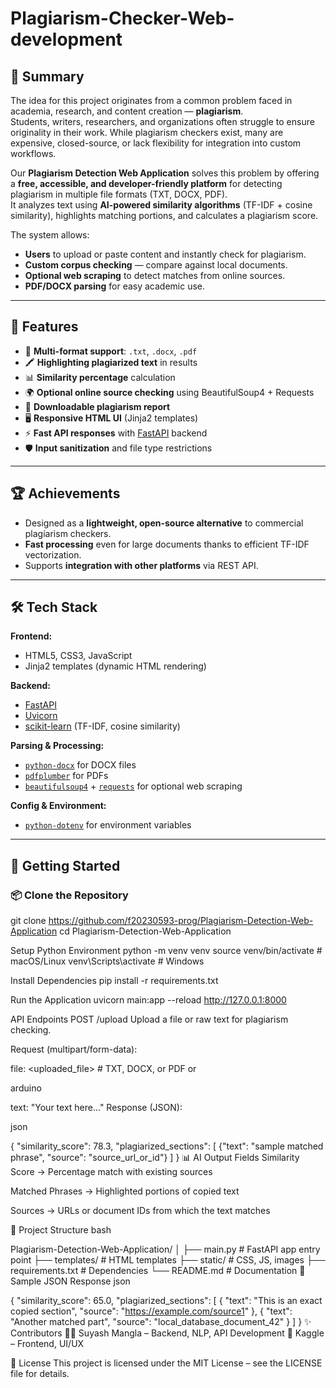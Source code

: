 # Plagiarism-Checker-Web-development


## 📝 Summary

The idea for this project originates from a common problem faced in academia, research, and content creation — **plagiarism**.  
Students, writers, researchers, and organizations often struggle to ensure originality in their work. While plagiarism checkers exist, many are expensive, closed-source, or lack flexibility for integration into custom workflows.

Our **Plagiarism Detection Web Application** solves this problem by offering a **free, accessible, and developer-friendly platform** for detecting plagiarism in multiple file formats (TXT, DOCX, PDF).  
It analyzes text using **AI-powered similarity algorithms** (TF-IDF + cosine similarity), highlights matching portions, and calculates a plagiarism score.  

The system allows:
- **Users** to upload or paste content and instantly check for plagiarism.
- **Custom corpus checking** — compare against local documents.
- **Optional web scraping** to detect matches from online sources.
- **PDF/DOCX parsing** for easy academic use.

---

## 📸 Features

- 📂 **Multi-format support**: `.txt`, `.docx`, `.pdf`  
- 🖍 **Highlighting plagiarized text** in results  
- 📊 **Similarity percentage** calculation  
- 🌍 **Optional online source checking** using BeautifulSoup4 + Requests  
- 📑 **Downloadable plagiarism report**  
- 🖥 **Responsive HTML UI** (Jinja2 templates)  
- ⚡ **Fast API responses** with [FastAPI](https://fastapi.tiangolo.com/) backend  
- 🛡 **Input sanitization** and file type restrictions  

---

## 🏆 Achievements

- Designed as a **lightweight, open-source alternative** to commercial plagiarism checkers.  
- **Fast processing** even for large documents thanks to efficient TF-IDF vectorization.  
- Supports **integration with other platforms** via REST API.

---

## 🛠 Tech Stack

**Frontend:**  
- HTML5, CSS3, JavaScript  
- Jinja2 templates (dynamic HTML rendering)

**Backend:**  
- [FastAPI](https://fastapi.tiangolo.com/)  
- [Uvicorn](https://www.uvicorn.org/)  
- [scikit-learn](https://scikit-learn.org/) (TF-IDF, cosine similarity)

**Parsing & Processing:**  
- [`python-docx`](https://python-docx.readthedocs.io/) for DOCX files  
- [`pdfplumber`](https://github.com/jsvine/pdfplumber) for PDFs  
- [`beautifulsoup4`](https://www.crummy.com/software/BeautifulSoup/) + [`requests`](https://pypi.org/project/requests/) for optional web scraping  

**Config & Environment:**  
- [`python-dotenv`](https://pypi.org/project/python-dotenv/) for environment variables  

---

## 🚀 Getting Started

### 📦 Clone the Repository

git clone https://github.com/f20230593-prog/Plagiarism-Detection-Web-Application
cd Plagiarism-Detection-Web-Application



Setup Python Environment
python -m venv venv
source venv/bin/activate   # macOS/Linux
venv\Scripts\activate      # Windows

Install Dependencies
pip install -r requirements.txt

 Run the Application
 uvicorn main:app --reload
http://127.0.0.1:8000

API Endpoints
POST /upload
Upload a file or raw text for plagiarism checking.

Request (multipart/form-data):

file: <uploaded_file>  # TXT, DOCX, or PDF
or

arduino

text: "Your text here..."
Response (JSON):

json

{
  "similarity_score": 78.3,
  "plagiarized_sections": [
    {"text": "sample matched phrase", "source": "source_url_or_id"}
  ]
}
📊 AI Output Fields
Similarity Score → Percentage match with existing sources

Matched Phrases → Highlighted portions of copied text

Sources → URLs or document IDs from which the text matches

📁 Project Structure
bash

Plagiarism-Detection-Web-Application/
│
├── main.py                # FastAPI app entry point
├── templates/             # HTML templates
├── static/                # CSS, JS, images
├── requirements.txt       # Dependencies
└── README.md              # Documentation
🧪 Sample JSON Response
json

{
  "similarity_score": 65.0,
  "plagiarized_sections": [
    {
      "text": "This is an exact copied section",
      "source": "https://example.com/source1"
    },
    {
      "text": "Another matched part",
      "source": "local_database_document_42"
    }
  ]
}
✨ Contributors
👨‍💻 Suyash Mangla – Backend, NLP, API Development
🎨 Kaggle – Frontend, UI/UX

📜 License
This project is licensed under the MIT License – see the LICENSE file for details.


